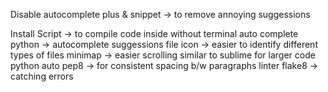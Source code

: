 Disable
autocomplete plus & snippet -> to remove annoying suggessions

Install
Script -> to compile code inside without terminal
auto complete python -> autocomplete suggessions
file icon -> easier to identify different types of files
minimap -> easier scrolling similar to sublime for larger code
python auto pep8 -> for consistent spacing b/w paragraphs
linter flake8 -> catching errors
